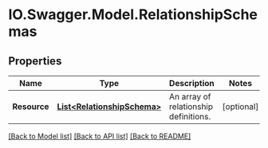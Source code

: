 # IO.Swagger.Model.RelationshipSchemas
## Properties

Name | Type | Description | Notes
------------ | ------------- | ------------- | -------------
**Resource** | [**List&lt;RelationshipSchema&gt;**](RelationshipSchema.md) | An array of relationship definitions. | [optional] 

[[Back to Model list]](../README.md#documentation-for-models) [[Back to API list]](../README.md#documentation-for-api-endpoints) [[Back to README]](../README.md)

